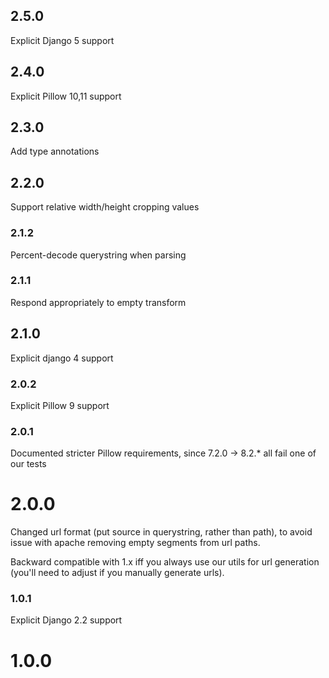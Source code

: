 ## 2.5.0
Explicit Django 5 support

## 2.4.0
Explicit Pillow 10,11 support

## 2.3.0
Add type annotations

## 2.2.0
Support relative width/height cropping values

### 2.1.2
Percent-decode querystring when parsing

### 2.1.1
Respond appropriately to empty transform

## 2.1.0
Explicit django 4 support

### 2.0.2
Explicit Pillow 9 support

### 2.0.1
Documented stricter Pillow requirements, since 7.2.0 -> 8.2.* all fail one of our tests

# 2.0.0
Changed url format (put source in querystring, rather than path), 
to avoid issue with apache removing empty segments from url paths.

Backward compatible with 1.x iff you always use our utils for url generation 
(you'll need to adjust if you manually generate urls).

### 1.0.1
Explicit Django 2.2 support

# 1.0.0